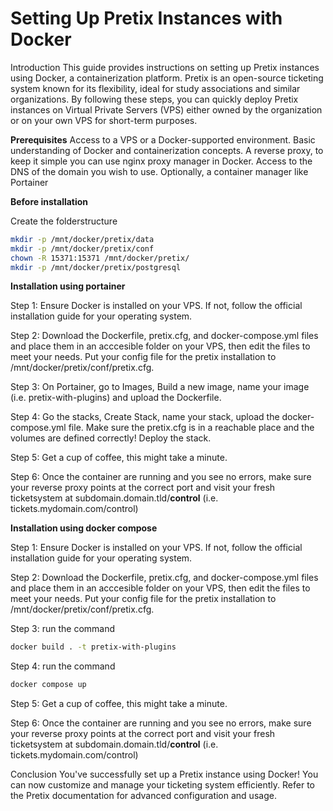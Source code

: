 # Setting Up Pretix Instances with Docker
Introduction
This guide provides instructions on setting up Pretix instances using Docker, a containerization platform. Pretix is an open-source ticketing system known for its flexibility, ideal for study associations and similar organizations. By following these steps, you can quickly deploy Pretix instances on Virtual Private Servers (VPS) either owned by the organization or on your own VPS for short-term purposes.

**Prerequisites**
Access to a VPS or a Docker-supported environment.
Basic understanding of Docker and containerization concepts.
A reverse proxy, to keep it simple you can use nginx proxy manager in Docker.
Access to the DNS of the domain you wish to use.
Optionally, a container manager like Portainer

**Before installation**

Create the folderstructure

```bash
mkdir -p /mnt/docker/pretix/data
mkdir -p /mnt/docker/pretix/conf
chown -R 15371:15371 /mnt/docker/pretix/ 
mkdir -p /mnt/docker/pretix/postgresql
```

**Installation using portainer**

Step 1: Ensure Docker is installed on your VPS. If not, follow the official installation guide for your operating system.

Step 2: Download the Dockerfile, pretix.cfg, and docker-compose.yml files and place them in an acccesible folder on your VPS, then edit the files to meet your needs. Put your config file for the pretix installation to /mnt/docker/pretix/conf/pretix.cfg.

Step 3: On Portainer, go to Images, Build a new image, name your image (i.e. pretix-with-plugins) and upload the Dockerfile.

Step 4: Go the stacks, Create Stack, name your stack, upload the docker-compose.yml file. Make sure the pretix.cfg is in a reachable place and the volumes are defined correctly! Deploy the stack.

Step 5: Get a cup of coffee, this might take a minute.

Step 6: Once the container are running and you see no errors, make sure your reverse proxy points at the correct port and visit your fresh ticketsystem at subdomain.domain.tld/**control** (i.e. tickets.mydomain.com/control)

**Installation using docker compose**

Step 1: Ensure Docker is installed on your VPS. If not, follow the official installation guide for your operating system.

Step 2: Download the Dockerfile, pretix.cfg, and docker-compose.yml files and place them in an acccesible folder on your VPS, then edit the files to meet your needs. Put your config file for the pretix installation to /mnt/docker/pretix/conf/pretix.cfg.

Step 3: run the command 
```bash
docker build . -t pretix-with-plugins
```

Step 4: run the command
```bash
docker compose up
```

Step 5: Get a cup of coffee, this might take a minute.

Step 6: Once the container are running and you see no errors, make sure your reverse proxy points at the correct port and visit your fresh ticketsystem at subdomain.domain.tld/**control** (i.e. tickets.mydomain.com/control)


Conclusion
You've successfully set up a Pretix instance using Docker! You can now customize and manage your ticketing system efficiently. Refer to the Pretix documentation for advanced configuration and usage.
